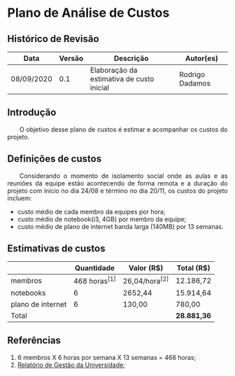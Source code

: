 # Plano de Análise de Custos

## Histórico de Revisão

| Data | Versão | Descrição | Autor(es) |
|----| ---- | ------- | ------- |
| 08/09/2020 | 0.1 | Elaboração da estimativa de custo inicial | Rodrigo Dadamos |

## Introdução

<p align="justify">&emsp;&emsp;O objetivo desse plano de custos é estimar e acompanhar os custos do projeto.</p>

## Definições de custos

<p align="justify">&emsp;&emsp;Considerando o momento de isolamento social onde as aulas e as reuniões da equipe estão acontecendo de forma remota e a duração do projeto com início no dia 24/08 e término no dia 20/11, os custos do projeto incluem:</p>

* custo médio de cada membro da equipes por hora;
* custo médio de notebook(i3, 4GB) por membro da equipe;
* custo médio de plano de internet banda larga (140MB) por 13 semanas.

## Estimativas de custos

| &nbsp; | Quantidade | Valor (R$) | Total (R$) |
| --- | --- | --- | --- |
| membros | 468 horas<sup>[1]</sup> | 26,04/hora<sup>[2]</sup> | 12.186,72 |
| notebooks | 6 | 2652,44 | 15.914,64 |
| plano de internet | 6 | 130,00 | 780,00 |
| Total | &nbsp;| &nbsp; | <strong>28.881,36</strong> |  

## Referências

1. 6 membros X 6 horas por semana X 13 semanas = 468 horas;
2. [Relatório de Gestão da Universidade](http://www.dpo.unb.br/index.php?option=com_phocadownload&view=category&download=558:relatorio-2016&id=1:relatorio-de-gestao&Itemid=675);
